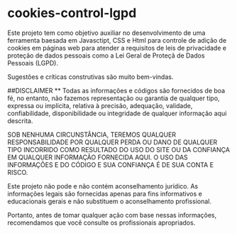 # cookies-control-lgpd

Este projeto tem como objetivo auxiliar no desenvolvimento de uma ferramenta baesada em Javasctipt, CSS e Html para controle de adição de cookies em páginas web para atender a requisitos de leis de privacidade e proteção de dados pessoais como a Lei Geral de Proteçã de Dados Pessoais (LGPD).

Sugestões e críticas construtivas são muito bem-vindas.

##DISCLAIMER
\*\* Todas as informações e códigos são fornecidos de boa fé, no entanto, não fazemos representação ou garantia de qualquer tipo, expressa ou implícita, relativa à precisão, adequação, validade, confiabilidade, disponibilidade ou integridade de qualquer informação aqui descrita.

SOB NENHUMA CIRCUNSTÂNCIA, TEREMOS QUALQUER RESPONSABILIDADE POR QUALQUER PERDA OU DANO DE QUALQUER TIPO INCORRIDO COMO RESULTADO DO USO DO SITE OU DA CONFIANÇA EM QUALQUER INFORMAÇÃO FORNECIDA AQUI. O USO DAS INFORMAÇÕES E DO CÓDIGO E SUA CONFIANÇA É DE SUA CONTA E RISCO.

Este projeto não pode e não contém aconselhamento jurídico. As informações legais são fornecidas apenas para fins informativos e educacionais gerais e não substituem o aconselhamento profissional.

Portanto, antes de tomar qualquer ação com base nessas informações, recomendamos que você consulte os profissionais apropriados.
